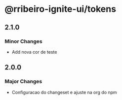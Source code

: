 # @rribeiro-ignite-ui/tokens

## 2.1.0

### Minor Changes

- Add nova cor de teste

## 2.0.0

### Major Changes

- Configuracao do changeset e ajuste na org do npm
